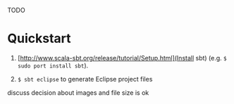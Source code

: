 TODO

Quickstart
==========

1. [http://www.scala-sbt.org/release/tutorial/Setup.html](Install sbt)
(e.g. `$ sudo port install sbt`).

2. `$ sbt eclipse` to generate Eclipse project files


discuss decision about images and file size is ok
